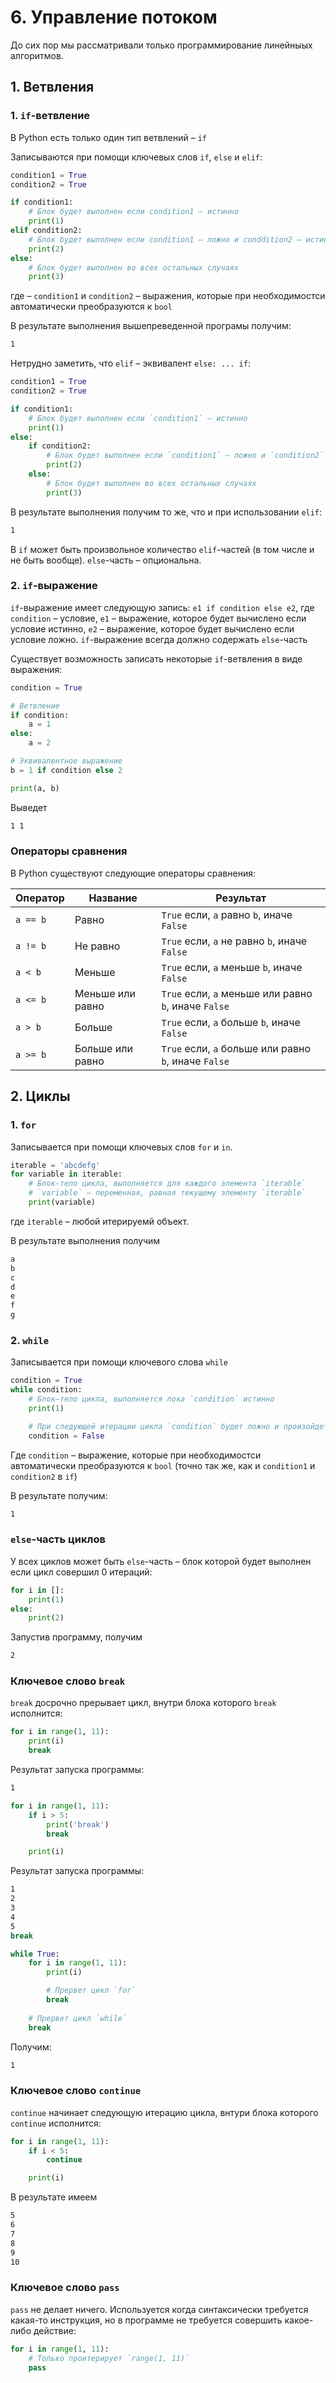 # 6. Управление потоком

До сих пор мы рассматривали только программирование линейныых алгоритмов.

## 1. Ветвления

### 1. `if`-ветвление

В Python есть только один тип ветвлений – `if`

Записываются при помощи ключевых слов `if`, `else` и `elif`:

<!-- 
filename: chapter_6/if_elif.py
-->

```python
condition1 = True
condition2 = True

if condition1:
    # Блок будет выполнен если condition1 – истинно
    print(1)
elif condition2:
    # Блок будет выполнен если condition1 – ложно и conddition2 – истинно
    print(2)
else:
    # Блок будет выполнен во всех остальных случаях
    print(3)
```

где – `condition1` и `condition2` – выражения, которые при необходимостси автоматически преобразуются к `bool`

В результате выполнения вышепреведенной програмы получим:

<!--
runs: chapter_6/if_elif.py
-->

```bash
1
```

Нетрудно заметить, что `elif` – эквивалент `else: ... if`:

<!-- 
filename: chapter_6/if_else_if.py
-->

```python
condition1 = True
condition2 = True

if condition1:
    # Блок будет выполнен если `condition1` – истинно
    print(1)
else:
    if condition2:
        # Блок будет выполнен если `condition1` – ложно и `condition2` – истинно
        print(2)
    else:
        # Блок будет выполнен во всех остальных случаях
        print(3)
```

В результате выполнения получим то же, что и при использовании `elif`:

<!--
runs: chapter_6/if_else_if.py
-->

```bash
1
```

В `if` может быть произвольное количество `elif`-частей (в том числе и не быть вообще). `else`-часть – опциональна.

### 2. `if`-выражение

`if`-выражение имеет следующую запись: `e1 if condition else e2`, где `condition` – условие, `e1` – выражение, которое будет вычислено если условие истинно, `e2` – выражение, которое будет вычислено если условие ложно. `if`-выражение всегда должно содержать `else`-часть

Существует возможность записать некоторые `if`-ветвления в виде выражения:

<!--
filename: chapter_6/if_expression.py
-->

```python
condition = True

# Ветвление
if condition:
    a = 1
else:
    a = 2

# Эквивалентное выражение
b = 1 if condition else 2

print(a, b)
```

Выведет

<!-- 
runs: chapter_6/if_expression.py
-->

```bash
1 1
```

### Операторы сравнения

В Python существуют следующие операторы сравнения:

| Оператор | Название         | Результат                                            |
| -------- | ---------------- | ---------------------------------------------------- |
| `a == b` | Равно            | `True` если, `a` равно            `b`, иначе `False` |
| `a != b` | Не равно         | `True` если, `a` не равно         `b`, иначе `False` |
| `a < b`  | Меньше           | `True` если, `a` меньше           `b`, иначе `False` |
| `a <= b` | Меньше или равно | `True` если, `a` меньше или равно `b`, иначе `False` |
| `a > b`  | Больше           | `True` если, `a` больше           `b`, иначе `False` |
| `a >= b` | Больше или равно | `True` если, `a` больше или равно `b`, иначе `False` |


## 2. Циклы

### 1. `for`

Записывается при помощи ключевых слов `for` и `in`.

<!-- 
filename: chapter_6/for.py
-->

```python
iterable = 'abcdefg'
for variable in iterable:
    # Блок-тело цикла, выполняется для каждого элемента `iterable`
    # `variable` – переменная, равная текущему элементу `iterable`
    print(variable)
```

где `iterable` – любой итерируемй объект.

В результате выполнения получим

<!-- 
filename: chapter_6/for.py
-->

```python
a
b
c
d
e
f
g
```

### 2. `while`

Записывается при помощи ключевого слова `while`

<!-- 
filename: chapter_6/while.py
-->

```python
condition = True
while condition:
    # Блок–тело цикла, выполняется пока `condition` истинно
    print(1)

    # При следующей итерации цикла `condition` будет ложно и произойдет выход из цикла
    condition = False
```

Где `condition` – выражение, которые при необходимостси автоматически преобразуются к `bool` (точно так же, как и `condition1` и `condition2` в `if`)

В результате получим:

<!-- 
runs: chapter_6/while.py
-->

```bash
1
```

### `else`-часть циклов

У всех циклов может быть `else`-часть – блок которой будет выполнен если цикл совершил 0 итераций:

<!--
filename: chapter_6/for_else.py
-->

```python
for i in []:
    print(1)
else:
    print(2)
```

Запустив программу, получим

<!-- 
runs: chapter_6/for_else.py
-->

```bash
2
```

### Ключевое слово `break`

`break` досрочно прерывает цикл, внутри блока которого `break` исполнится:

<!-- 
filename: chapter_6/break.py
-->

```python
for i in range(1, 11):
    print(i)
    break
```

Результат запуска программы:
<!-- 
runs: chapter_6/break.py
-->

```bash
1
```

<!-- 
filename: chapter_6/break_with_condition.py
-->

```python
for i in range(1, 11):
    if i > 5:
        print('break')
        break

    print(i)
```

Результат запуска программы:
<!-- 
runs: chapter_6/break_with_condition.py
-->

```bash
1
2
3
4
5
break
```

<!-- 
filename: chapter_6/break_nested.py
-->

```python
while True:
    for i in range(1, 11):
        print(i)

        # Прервет цикл `for`
        break
    
    # Прервет цикл `while`
    break
```

Получим:

<!-- 
runs: chapter_6/break_nested.py
-->

```bash
1
```

### Ключевое слово `continue`

`continue` начинает следующую итерацию цикла, внтури блока которого `continue` исполнится:

<!-- 
filename: chapter_6/continue.py
-->

```python
for i in range(1, 11):
    if i < 5:
        continue

    print(i)
```

В результате имеем

<!-- 
runs: chapter_6/continue.py
-->

```bash
5
6
7
8
9
10
```

### Ключевое слово `pass`

`pass` не делает ничего. Используется когда синтаксически требуется какая-то инструкция, но в программе не требуется совершить какое-либо действие:

<!-- 
filename: chapter_6/pass.py
-->

```python
for i in range(1, 11):
    # Только проитерирует `range(1, 11)`
    pass
```

